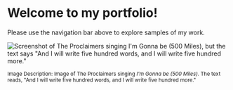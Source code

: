 # **Welcome to my portfolio!**

Please use the navigation bar above to explore samples of my work. 

![Screenshot of The Proclaimers singing I'm Gonna be (500 Miles), but the text says "And I will write five hundred words, and I will write five hundred more."](https://github.com/maddie35/maddie.github.io/assets/147114265/0fe7eaed-8062-4c44-9707-fbffe458c2f6)

<sup>Image Description: Image of The Proclaimers singing _I'm Gonna be (500 Miles)._ The text reads, "And I will write five hundred words, and I will write five hundred more."</sup>
